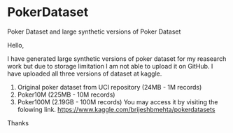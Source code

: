 # PokerDataset
Poker Dataset and large synthetic versions of Poker Dataset

Hello,

I have generated large synthetic versions of poker dataset for my reasearch work but due to storage limitation I am not able to upload it on GitHub.
I have uploaded all three versions of dataset at kaggle.
1. Original poker dataset from UCI repository (24MB - 1M records)
2. Poker10M (225MB - 10M records)
3. Poker100M (2.19GB - 100M records)
You may access it by visiting the folowing link.
https://www.kaggle.com/brijeshbmehta/pokerdatasets

Thanks
